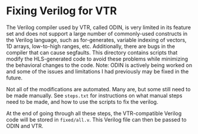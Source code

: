 # Fixing Verilog for VTR

The Verilog compiler used by VTR, called ODIN, is very limited in its feature set and does not support a large number of commonly-used constructs in the Verilog language, such as for-generates, variable indexing of vectors, 1D arrays, low-to-high ranges, etc. Additionally, there are bugs in the compiler that can cause segfaults. This directory contains scripts that modify the HLS-generated code to avoid these problems while minimizing the behavioral changes to the code. Note: ODIN is actively being worked on and some of the issues and limitations I had previously may be fixed in the future.

Not all of the modifications are automated. Many are, but some still need to be made manually. See `steps.txt` for instructions on what manual steps need to be made, and how to use the scripts to fix the verilog. 

At the end of going through all these steps, the VTR-compatible Verilog code will be stored in `fixed/all.v`. This Verilog file can then be passed to ODIN and VTR.

